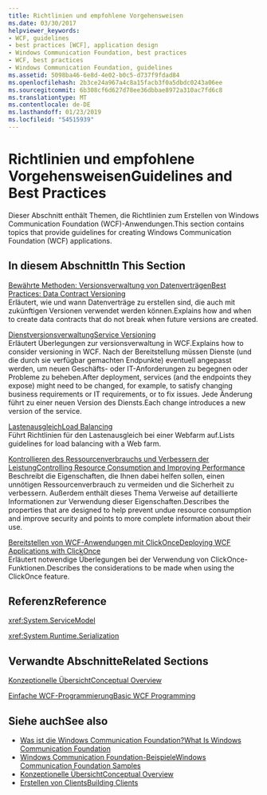 ```yaml
---
title: Richtlinien und empfohlene Vorgehensweisen
ms.date: 03/30/2017
helpviewer_keywords:
- WCF, guidelines
- best practices [WCF], application design
- Windows Communication Foundation, best practices
- WCF, best practices
- Windows Communication Foundation, guidelines
ms.assetid: 5098ba46-6e8d-4e02-b0c5-d737f9fdad84
ms.openlocfilehash: 2b3ce24a967a4c8a15facb3f0a5dbdc0243a06ee
ms.sourcegitcommit: 6b308cf6d627d78ee36dbbae8972a310ac7fd6c8
ms.translationtype: MT
ms.contentlocale: de-DE
ms.lasthandoff: 01/23/2019
ms.locfileid: "54515939"
---
```

# <a name="guidelines-and-best-practices"></a><span data-ttu-id="fe250-102">Richtlinien und empfohlene Vorgehensweisen</span><span class="sxs-lookup"><span data-stu-id="fe250-102">Guidelines and Best Practices</span></span>
<span data-ttu-id="fe250-103">Dieser Abschnitt enthält Themen, die Richtlinien zum Erstellen von Windows Communication Foundation (WCF)-Anwendungen.</span><span class="sxs-lookup"><span data-stu-id="fe250-103">This section contains topics that provide guidelines for creating Windows Communication Foundation (WCF) applications.</span></span>  
  
## <a name="in-this-section"></a><span data-ttu-id="fe250-104">In diesem Abschnitt</span><span class="sxs-lookup"><span data-stu-id="fe250-104">In This Section</span></span>  
 [<span data-ttu-id="fe250-105">Bewährte Methoden: Versionsverwaltung von Datenverträgen</span><span class="sxs-lookup"><span data-stu-id="fe250-105">Best Practices: Data Contract Versioning</span></span>](../../../docs/framework/wcf/best-practices-data-contract-versioning.md)  
 <span data-ttu-id="fe250-106">Erläutert, wie und wann Datenverträge zu erstellen sind, die auch mit zukünftigen Versionen verwendet werden können.</span><span class="sxs-lookup"><span data-stu-id="fe250-106">Explains how and when to create data contracts that do not break when future versions are created.</span></span>  
  
 [<span data-ttu-id="fe250-107">Dienstversionsverwaltung</span><span class="sxs-lookup"><span data-stu-id="fe250-107">Service Versioning</span></span>](../../../docs/framework/wcf/service-versioning.md)  
 <span data-ttu-id="fe250-108">Erläutert Überlegungen zur versionsverwaltung in WCF.</span><span class="sxs-lookup"><span data-stu-id="fe250-108">Explains how to consider versioning in WCF.</span></span> <span data-ttu-id="fe250-109">Nach der Bereitstellung müssen Dienste (und die durch sie verfügbar gemachten Endpunkte) eventuell angepasst werden, um neuen Geschäfts- oder IT-Anforderungen zu begegnen oder Probleme zu beheben.</span><span class="sxs-lookup"><span data-stu-id="fe250-109">After deployment, services (and the endpoints they expose) might need to be changed, for example, to satisfy changing business requirements or IT requirements, or to fix issues.</span></span> <span data-ttu-id="fe250-110">Jede Änderung führt zu einer neuen Version des Diensts.</span><span class="sxs-lookup"><span data-stu-id="fe250-110">Each change introduces a new version of the service.</span></span>  
  
 [<span data-ttu-id="fe250-111">Lastenausgleich</span><span class="sxs-lookup"><span data-stu-id="fe250-111">Load Balancing</span></span>](../../../docs/framework/wcf/load-balancing.md)  
 <span data-ttu-id="fe250-112">Führt Richtlinien für den Lastenausgleich bei einer Webfarm auf.</span><span class="sxs-lookup"><span data-stu-id="fe250-112">Lists guidelines for load balancing with a Web farm.</span></span>  
  
 [<span data-ttu-id="fe250-113">Kontrollieren des Ressourcenverbrauchs und Verbessern der Leistung</span><span class="sxs-lookup"><span data-stu-id="fe250-113">Controlling Resource Consumption and Improving Performance</span></span>](../../../docs/framework/wcf/controlling-resource-consumption-and-improving-performance.md)  
 <span data-ttu-id="fe250-114">Beschreibt die Eigenschaften, die Ihnen dabei helfen sollen, einen unnötigen Ressourcenverbrauch zu vermeiden und die Sicherheit zu verbessern. Außerdem enthält dieses Thema Verweise auf detaillierte Informationen zur Verwendung dieser Eigenschaften.</span><span class="sxs-lookup"><span data-stu-id="fe250-114">Describes the properties that are designed to help prevent undue resource consumption and improve security and points to more complete information about their use.</span></span>  
  
 [<span data-ttu-id="fe250-115">Bereitstellen von WCF-Anwendungen mit ClickOnce</span><span class="sxs-lookup"><span data-stu-id="fe250-115">Deploying WCF Applications with ClickOnce</span></span>](../../../docs/framework/wcf/deploying-wcf-applications-with-clickonce.md)  
 <span data-ttu-id="fe250-116">Erläutert notwendige Überlegungen bei der Verwendung von ClickOnce-Funktionen.</span><span class="sxs-lookup"><span data-stu-id="fe250-116">Describes the considerations to be made when using the ClickOnce feature.</span></span>  
  
## <a name="reference"></a><span data-ttu-id="fe250-117">Referenz</span><span class="sxs-lookup"><span data-stu-id="fe250-117">Reference</span></span>  
 <xref:System.ServiceModel>  
  
 <xref:System.Runtime.Serialization>  
  
## <a name="related-sections"></a><span data-ttu-id="fe250-118">Verwandte Abschnitte</span><span class="sxs-lookup"><span data-stu-id="fe250-118">Related Sections</span></span>  
 [<span data-ttu-id="fe250-119">Konzeptionelle Übersicht</span><span class="sxs-lookup"><span data-stu-id="fe250-119">Conceptual Overview</span></span>](../../../docs/framework/wcf/conceptual-overview.md)  
  
 [<span data-ttu-id="fe250-120">Einfache WCF-Programmierung</span><span class="sxs-lookup"><span data-stu-id="fe250-120">Basic WCF Programming</span></span>](../../../docs/framework/wcf/basic-wcf-programming.md)  
  
## <a name="see-also"></a><span data-ttu-id="fe250-121">Siehe auch</span><span class="sxs-lookup"><span data-stu-id="fe250-121">See also</span></span>
- [<span data-ttu-id="fe250-122">Was ist die Windows Communication Foundation?</span><span class="sxs-lookup"><span data-stu-id="fe250-122">What Is Windows Communication Foundation</span></span>](../../../docs/framework/wcf/whats-wcf.md)
- [<span data-ttu-id="fe250-123">Windows Communication Foundation-Beispiele</span><span class="sxs-lookup"><span data-stu-id="fe250-123">Windows Communication Foundation Samples</span></span>](https://msdn.microsoft.com/library/8ec9d192-5d81-4f64-bfd3-90c5e5858c91)
- [<span data-ttu-id="fe250-124">Konzeptionelle Übersicht</span><span class="sxs-lookup"><span data-stu-id="fe250-124">Conceptual Overview</span></span>](../../../docs/framework/wcf/conceptual-overview.md)
- [<span data-ttu-id="fe250-125">Erstellen von Clients</span><span class="sxs-lookup"><span data-stu-id="fe250-125">Building Clients</span></span>](../../../docs/framework/wcf/building-clients.md)
